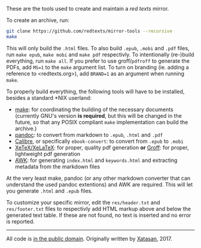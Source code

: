 These are the tools used to create and maintain a *red texts* mirror.

To create an archive, run:

```sh
git clone https://github.com/redtexts/mirror-tools --recursive
make 
```

This will only build the `.html` files. To also build `.epub`, `.mobi`
and `.pdf` files, run `make epub`, `make mobi` and `make pdf`
respectivly. To intentionally (re-)build everything, run `make all`.
If you prefer to use groff/`pdfroff` to generate the PDFs, add `MS=1`
to the `make` argument list. To turn on branding (ie. adding a
reference to <redtexts.org>), add `BRAND=1` as an argument when
running `make`.

To properly build everything, the following tools will have to be
installed, besides a standard \*NIX userland:

- [make](make): for coordinating the building of the necessary
  documents (currently GNU's version **is required**, but this will be
  changed in the future, so that any POSIX compliant `make`
  implementation can build the archive.)
- [pandoc][pandoc]: to convert from markdown to `.epub`, `.html` and
  `.pdf`
- [Calibre][calibre], or specifically `ebook-convert`: to convert from
  `.epub` to `.mobi`
- [XeTeX/XeLaTeX][xetex]: for proper, quality pdf generation
  **or** [Groff][groff]: for proper, lightweight pdf generation
- [AWK][awk]: for generating `index.html` and `keywords.html` and
  extracting metadata from the markdown files

At the very least make, pandoc (or any other markdown converter that
can understand the used pandoc extentions) and AWK are required. This
will let you generate `.html` and `.epub` files.

To customize your specific mirror, edit the `res/header.txt` and
`res/footer.txt` files to respectivly add HTML markup above and below
the generated text table.  If these are not found, no text is inserted
and no error is reported.

---

All code is [in the public domain][legal]. Originally written by
[Xatasan][xat], 2017.

[make]: https://www.gnu.org/software/make/
[pandoc]: https://pandoc.org/
[calibre]: https://calibre-ebook.com/
[xetex]: http://xetex.sourceforge.net/
[groff]: https://gnu.org/software/groff/
[awk]: https://en.wikipedia.org/wiki/AWK
[legal]: ./LICENSE
[xat]: https://sub.god.jp/~xat/
